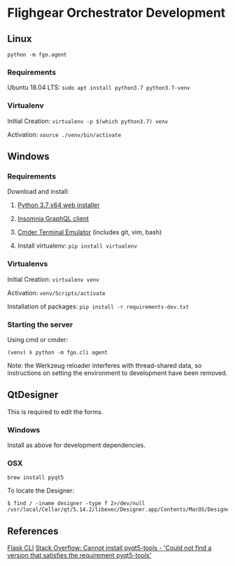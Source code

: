 # Flighgear Orchestrator Development

## Linux

`python -m fgo.agent`

### Requirements

Ubuntu 18.04 LTS: `sudo apt install python3.7 python3.7-venv`

### Virtualenv

Initial Creation: `virtualenv -p $(which python3.7) venv`

Activation: `source ./venv/bin/activate`

## Windows

### Requirements

Download and install:

1. [Python 3.7 x64 web installer](https://www.python.org/downloads/release/python-372/)

2. [Insomnia GraphQL client](https://insomnia.rest/download/#windows)

3. [Cmder Terminal Emulator](http://cmder.net/) (includes git, vim, bash)

4. Install virtualenv: `pip install virtualenv`

### Virtualenvs

Initial Creation: `virtualenv venv`

Activation: `venv/Scripts/activate`

Installation of packages: `pip install -r requirements-dev.txt`

### Starting the server

Using cmd or cmder:

```
(venv) λ python -m fgo.cli agent
```

Note: the Werkzeug reloader interferes with thread-shared data, so instructions on setting the environment to development have been removed.

## QtDesigner

This is required to edit the forms.

### Windows

Install as above for development dependencies.

### OSX

`brew install pyqt5`

To locate the Designer:

```
$ find / -iname designer -type f 2>/dev/null
/usr/local/Cellar/qt/5.14.2/libexec/Designer.app/Contents/MacOS/Designer
```

## References

[Flask CLI](http://flask.pocoo.org/docs/dev/cli/)
[Stack Overflow: Cannot install pyqt5-tools - 'Could not find a version that satisfies the requirement pyqt5-tools'](https://stackoverflow.com/questions/57512730/cannot-install-pyqt5-tools-could-not-find-a-version-that-satisfies-the-requir)
